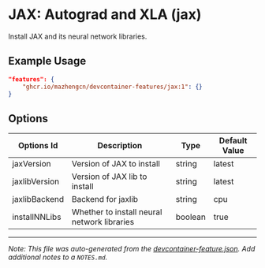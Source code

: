 
# JAX: Autograd and XLA (jax)

Install JAX and its neural network libraries.

## Example Usage

```json
"features": {
    "ghcr.io/mazhengcn/devcontainer-features/jax:1": {}
}
```

## Options

| Options Id | Description | Type | Default Value |
|-----|-----|-----|-----|
| jaxVersion | Version of JAX to install | string | latest |
| jaxlibVersion | Version of JAX lib to install | string | latest |
| jaxlibBackend | Backend for jaxlib | string | cpu |
| installNNLibs | Whether to install neural network libraries | boolean | true |



---

_Note: This file was auto-generated from the [devcontainer-feature.json](https://github.com/mazhengcn/devcontainer-features/blob/main/src/jax/devcontainer-feature.json).  Add additional notes to a `NOTES.md`._
